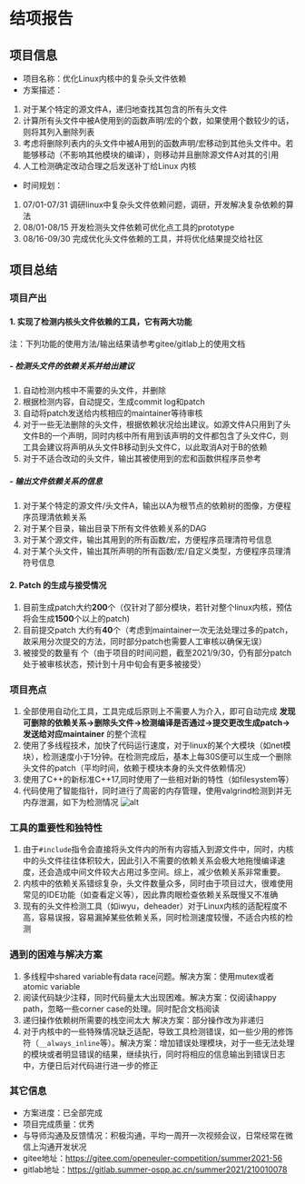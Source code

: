 # 结项报告

## 项目信息

- 项目名称：优化Linux内核中的复杂头文件依赖
- 方案描述：

1. 对于某个特定的源文件A，递归地查找其包含的所有头文件
2. 计算所有头文件中被A使⽤到的函数声明/宏的个数，如果使⽤个数较少的话，则将其列入删除列表
3. 考虑将删除列表内的头文件中被A⽤到的函数声明/宏移动到其他头文件中。若能够移动（不影响其他模块的编译），则移动并且删除源文件A对其的引⽤
4. ⼈⼯检测确定改动合理之后发送补丁给Linux 内核

- 时间规划：

1. 07/01-07/31 调研linux中复杂头文件依赖问题，调研，开发解决复杂依赖的算法
2. 08/01-08/15 开发检测头文件依赖可优化点⼯具的prototype
3. 08/16-09/30 完成优化头文件依赖的⼯具，并将优化结果提交给社区

## 项目总结

### 项目产出

#### 1. 实现了检测内核头文件依赖的工具，它有两大功能

注：下列功能的使用方法/输出结果请参考gitee/gitlab上的使用文档

##### - 检测头文件的依赖关系并给出建议

1. 自动检测内核中不需要的头文件，并删除
2. 根据检测内容，自动提交，生成commit log和patch
3. 自动将patch发送给内核相应的maintainer等待审核
4. 对于一些无法删除的头文件，根据依赖状况给出建议。如源文件A只用到了头文件B的一个声明，同时内核中所有用到该声明的文件都包含了头文件C，则工具会建议将声明从头文件B移动到头文件C，以此取消A对于B的依赖
5. 对于不适合改动的头文件，输出其被使用到的宏和函数供程序员参考

##### - 输出文件依赖关系的信息

1. 对于某个特定的源文件/头文件A，输出以A为根节点的依赖树的图像，方便程序员理清依赖关系
2. 对于某个目录，输出目录下所有文件依赖关系的DAG
3. 对于某个源文件，输出其用到的所有函数/宏，方便程序员理清符号信息
4. 对于某个头文件，输出其所声明的所有函数/宏/自定义类型，方便程序员理清符号信息

#### 2. Patch 的生成与接受情况

1. 目前生成patch大约**200**个（仅针对了部分模块，若针对整个linux内核，预估将会生成**1500**个以上的patch)
2. 目前提交patch 大约有**40**个（考虑到maintainer一次无法处理过多的patch，故采用分次提交的方法，同时部分patch也需要人工审核以确保无误）
3. 被接受的数量有 个（由于项目的时间问题，截至2021/9/30，仍有部分patch处于被审核状态，预计到十月中旬会有更多被接受）

### 项目亮点

1. 全部使用自动化工具，工具完成后原则上不需要人为介入，即可自动完成  **发现可删除的依赖关系->删除头文件->检测编译是否通过->提交更改生成patch->发送给对应maintainer** 的整个流程
2. 使用了多线程技术，加快了代码运行速度，对于linux的某个大模块（如net模块），检测速度小于1分钟。在检测完成后，基本上每30S便可以生成一个删除头文件的patch（平均时间，依赖于模块本身的头文件依赖情况） 
3. 使用了C++的新标准C++17,同时使用了一些相对新的特性（如filesystem等）
4. 代码使用了智能指针，同时进行了周密的内存管理，使用valgrind检测到并无内存泄漏，如下为检测情况
![alt](./1.png)

### 工具的重要性和独特性

1. 由于`#include`指令会直接将头文件内的所有内容插入到源文件中，同时，内核中的头文件往往体积较大，因此引入不需要的依赖关系会极大地拖慢编译速度，还会造成中间文件较大占用过多空间。综上，减少依赖关系非常重要。
2. 内核中的依赖关系错综复杂，头文件数量众多，同时由于项目过大，很难使用常见的IDE功能（如查看定义等），因此靠肉眼检查依赖关系既慢又不准确
3. 现有的头文件检测工具（如iwyu，deheader）对于Linux内核的适配程度不高，容易误报，容易漏掉某些依赖关系，同时检测速度较慢，不适合内核的检测

### 遇到的困难与解决方案

1. 多线程中shared variable有data race问题。解决⽅案：使⽤mutex或者atomic variable
2. 阅读代码缺少注释，同时代码量太⼤出现困难。解决⽅案：仅阅读happy path，忽略⼀些corner case的处理。同时配合文档阅读
3. 递归操作依赖树所需要的栈空间太⼤ 解决⽅案：部分操作改为非递归
4. 对于内核中的一些特殊情况缺乏适配，导致工具检测错误，如一些少用的修饰符（`__always_inline`等）。解决方案：增加错误处理模块，对于一些无法处理的模块或者明显错误的结果，继续执行，同时将相应的信息输出到错误日志中，方便日后对代码进行进一步的修正


### 其它信息

- 方案进度：已全部完成
- 项目完成质量：优秀
- 与导师沟通及反馈情况：积极沟通，平均一周开一次视频会议，日常经常在微信上沟通开发状况
- gitee地址：https://gitee.com/openeuler-competition/summer2021-56
- gitlab地址：https://gitlab.summer-ospp.ac.cn/summer2021/210010078


